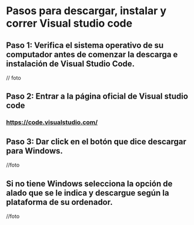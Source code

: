# Pasos para descargar, instalar y correr Visual studio code

## Paso 1: Verifica el sistema operativo de su computador antes de comenzar la descarga e instalación de Visual Studio Code.
// foto
## Paso 2: Entrar a la página oficial de Visual studio code 
### https://code.visualstudio.com/

## Paso 3: Dar click en el botón que dice descargar para Windows.
//foto
## Si no tiene Windows selecciona la opción de alado que se le indica y descargue según la plataforma de su ordenador.
//foto

##